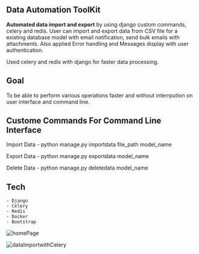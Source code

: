 ## Data Automation ToolKit
 
__Automated data import and export__ by using django custom commands, celery and redis. 
User can import and export data from CSV file for a existing database model with email notification, send bulk emails with attachments. 
Also applied Error handling and Messages display with user authentication.

Used celery and redis with django for faster data processing. 


## Goal
To be able to perform various operations faster and without interrpution on user interface and command line.


## Custome Commands For Command Line Interface
Import Data
    - python manage.py importdata file_path model_name

Export Data
    - python manage.py exportdata model_name

Delete Data
    - python manage.py deletedata model_name
    
    
## Tech
    - Django
    - Celery  
    - Redis
    - Docker
    - Bootstrap


    

   ![homePage](https://github.com/Siddharthbadal/djangoAutomationProject/assets/55015090/a0b1950b-6ab3-4c61-b079-79a147af6bc4)

    
   ![dataImportwithCelery](https://github.com/Siddharthbadal/djangoAutomationProject/assets/55015090/7b462e37-6cce-49ca-adff-efad21bba004)
